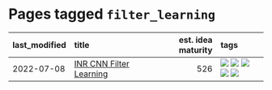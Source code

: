 # Pages tagged `filter_learning`

|last_modified|title|est. idea maturity|tags
|:---|:---|---:|:---|
|2022-07-08|[INR CNN Filter Learning](../INR_CNN_filter_learning.md)|526|[![](https://img.shields.io/badge/tag-CNN-cdef47)](../tags/CNN.md) [![](https://img.shields.io/badge/tag-INR-99b5f2)](../tags/INR.md) [![](https://img.shields.io/badge/tag-deep_learning-d46ff4)](../tags/deep_learning.md) [![](https://img.shields.io/badge/tag-experimental-997e5)](../tags/experimental.md) [![](https://img.shields.io/badge/tag-filter_learning-faa2fc)](../tags/filter_learning.md)|